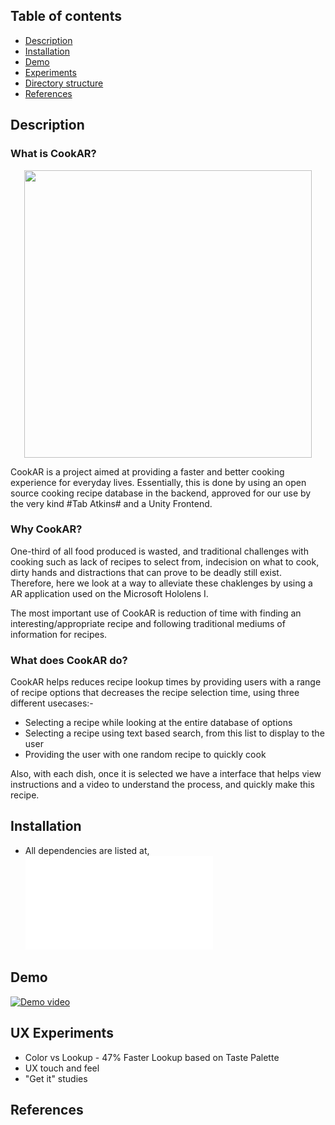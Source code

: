 ## Table of contents
* [Description](#Description)
* [Installation](#Installation)
* [Demo](#Demo)
* [Experiments](#Experiments)
* [Directory structure](#Directory-structure)
* [References](#References)
## Description

### What is CookAR? 
<p align="center">
  <img width="460" height="460" src="https://i.imgur.com/IX35SDZ.png">
</p>
CookAR is a project aimed at providing a faster and better cooking experience for everyday lives. Essentially, this is done by using an open source cooking recipe database in the backend, approved for our use by the very kind #Tab Atkins# and a Unity Frontend. 

### Why CookAR? 
One-third of all food produced is wasted, and traditional challenges with cooking such as lack of recipes to select from, indecision on what to cook, dirty hands and distractions that can prove to be deadly still exist. Therefore, here we look at a way to alleviate these chaklenges by using a AR application used on the Microsoft Hololens I. 

The most important use of CookAR is reduction of time with finding an interesting/appropriate recipe and following traditional mediums of information for recipes.

### What does CookAR do?
CookAR helps reduces recipe lookup times by providing users with a range of recipe options that decreases the recipe selection time, using three different usecases:-

* Selecting a recipe while looking at the entire database of options
* Selecting a recipe using text based search, from this list to display to the user
* Providing the user with one random recipe to quickly cook 

Also, with each dish, once it is selected we have a interface that helps view instructions and a video to understand the process, and quickly make this recipe.

## Installation

* All dependencies are listed at,
![Dependency files](dependencies.txt)


## Demo 
[![Demo video](https://i.imgur.com/IX35SDZ.png) ](https://youtu.be/bmc1WXyR_zc) 
## UX Experiments

* Color vs Lookup - 47% Faster Lookup based on Taste Palette
* UX touch and feel 
* "Get it" studies

## References
